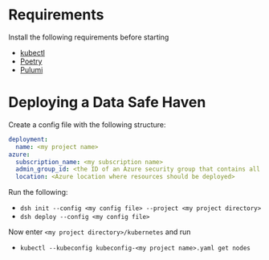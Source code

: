 # Requirements
Install the following requirements before starting

- [kubectl](https://kubernetes.io/docs/tasks/tools/)
- [Poetry](https://python-poetry.org/docs/#installation)
- [Pulumi](https://www.pulumi.com/docs/get-started/install/)

# Deploying a Data Safe Haven
Create a config file with the following structure:

```yaml
deployment:
  name: <my project name>
azure:
  subscription_name: <my subscription name>
  admin_group_id: <the ID of an Azure security group that contains all administrators>
  location: <Azure location where resources should be deployed>
```

Run the following:

- `dsh init --config <my config file> --project <my project directory>`
- `dsh deploy --config <my config file>`

Now enter `<my project directory>/kubernetes` and run

- `kubectl --kubeconfig kubeconfig-<my project name>.yaml get nodes`